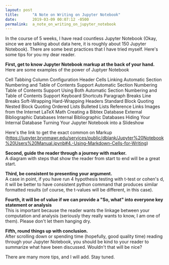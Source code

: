 ```yaml
---
layout: post
title:      "A Note on Writing on Jupyter Notebook"
date:       2019-03-09 00:07:12 -0500
permalink:  a_note_on_writing_on_jupyter_notebook
---
```



In the course of 5 weeks, I have read countless Jupyter Notebook (Okay, since we are talking about data here, it is roughly about 150 Jupyter Notebook). There are some best practices that I have tried myself. Here's some tips for you my dear reader.

**First, get to know Jupyter Notebook markup at the back of your hand.**
<br>
Here are some examples of the power of Juptyer Notebook

Cell Tabbing
Column Configuration
Header Cells
Linking
Automatic Section Numbering and Table of Contents Support
Automatic Section Numbering
Table of Contents Support
Using Both Automatic Section Numbering and Table of Contents Support
Keyboard Shortcuts
Paragraph Breaks
Line Breaks
Soft-Wrapping
Hard-Wrapping
Headers
Standard Block Quoting
Nested Block Quoting
Ordered Lists
Bulleted Lists
Reference Links
Images from the Internet
LaTeX Math
Creating a Bibtex Database
External Bibliographic Databases
Internal Bibliographic Databases
Hiding Your Internal Database
Turning Your Jupyter Notebook into a Slideshow

Here's the link to get the exact common on Markup (https://jupyter.brynmawr.edu/services/public/dblank/Jupyter%20Notebook%20Users%20Manual.ipynb#4.-Using-Markdown-Cells-for-Writing)

**Second, guide the reader through a journey with marker.**
<br>
A diagram with steps that show the reader from start to end will be a great start.


**Third, be consistent to presenting your argument.**
<br>
A case in point, if you have run 4 hypothesis testing with t-test or cohen's d, it will be better to have consistent python command that produces similar formatted results (of course, the t-values will be different, in this case).

**Fourth, it will be of value if we can provide a "So, what" into everyone key statement or analysis**
<br>
This is important because the reader wants the linkage between your computation and analysis (seriously they really wants to know, I am one of them). Please don't let them hanging dry.

**Fifth, round things up with conclusion.**
<br>
After scrolling down or spending time (hopefully, good quality time) reading through your Jupyter Notebook, you should be kind to your reader to summarize what have been discussed. Wouldn't that will be nice?

There are many more tips, and I will add. Stay tuned.





